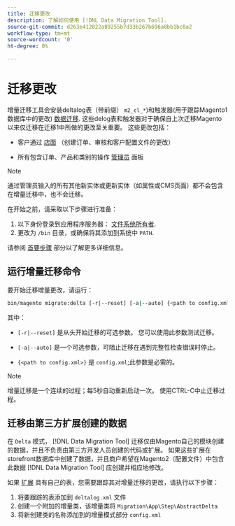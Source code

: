 ```yaml
---
title: 迁移更改
description: 了解如何使用 [!DNL Data Migration Tool].
source-git-commit: d263e412022a89255b7d33b267b696a8bb1bc8a2
workflow-type: tm+mt
source-wordcount: '0'
ht-degree: 0%

---
```



# 迁移更改

增量迁移工具会安装deltalog表（带前缀） `m2_cl_*`)和触发器(用于跟踪Magento1数据库中的更改) [数据迁移](data.md). 这些delog表和触发器对于确保自上次迁移Magento以来仅迁移在迁移1中所做的更改至关重要。 这些更改包括：

* 客户通过 [店面](https://glossary.magento.com/storefront) （创建订单、审核和客户配置文件的更改）

* 所有包含订单、产品和类别的操作 [管理员](https://glossary.magento.com/magento-admin) 面板

>[!NOTE]
>
>通过管理员输入的所有其他新实体或更新实体（如属性或CMS页面）都不会包含在增量迁移中，也不会迁移。


在开始之前，请采取以下步骤进行准备：

1. 以下身份登录到应用程序服务器： [文件系统所有者](../../../installation/prerequisites/file-system/overview.md).
1. 更改为 `/bin` 目录，或确保将其添加到系统中 `PATH`.

请参阅 [首要步骤](overview.md#first-steps) 部分以了解更多详细信息。

## 运行增量迁移命令

要开始迁移增量更改，请运行：

```bash
bin/magento migrate:delta [-r|--reset] [-a|--auto] {<path to config.xml>}
```

其中：

* `[-r|--reset]` 是从头开始迁移的可选参数。 您可以使用此参数测试迁移。

* `[-a|--auto]` 是一个可选参数，可阻止迁移在遇到完整性检查错误时停止。

* `{<path to config.xml>}` 是 `config.xml`;此参数是必需的。

>[!NOTE]
>
>增量迁移是一个连续的过程；每5秒自动重新启动一次。 使用CTRL-C中止迁移过程。


## 迁移由第三方扩展创建的数据

在 `Delta` 模式， [!DNL Data Migration Tool] 迁移仅由Magento自己的模块创建的数据，并且不负责由第三方开发人员创建的代码或扩展。 如果这些扩展在storefront数据库中创建了数据，并且商户希望在Magento2（配置文件）中包含此数据 [!DNL Data Migration Tool] 应创建并相应地修改。

如果 [扩展](https://glossary.magento.com/extension) 具有自己的表，您需要跟踪其对增量迁移的更改，请执行以下步骤：

1. 将要跟踪的表添加到 `deltalog.xml` 文件
1. 创建一个附加的增量类，该增量类将 `Migration\App\Step\AbstractDelta`
1. 将新创建类的名称添加到的增量模式部分 `config.xml`
